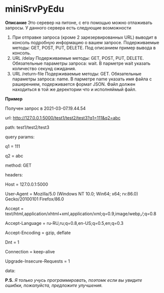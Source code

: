 # miniSrvPyEdu
__Описание__
Это серевер на питоне, с его помощью можно отлаживать запросы.
У данного сервера есть следующие возможности
1. При отправке запроса (кроме 2 зарезервированных URL) выводит в консоль подробную информацию о вашем запросе. Подерживаемые методы: GET, POST, PUT, DELETE. Под описанием пример вывода в консоль.
1. URL /delay Подерживаемые методы: GET, POST, PUT, DELETE. Обязательные параметры запроса: wait. В парметре wait указать количество секунд ожидания.
1. URL /return-file Подерживаемые методы: GET. Обязательные параметры запроса: name. В парметре name указать имя файла с рашерением, подерживается формат JSON. Файл должен находиться в той же деректории что и исполняймый файл.

__Пример__

Получен запрос в  2021-03-07.19.44.54

url:    http://127.0.0.1:5000/test1/test2/test3?q1=111&q2=abc

path:   test1/test2/test3

query params: 

   q1 = 111
   
   q2 = abc
   
method: GET

headers: 

   Host = 127.0.0.1:5000
    
   User-Agent = Mozilla/5.0 (Windows NT 10.0; Win64; x64; rv:86.0) Gecko/20100101 Firefox/86.0
    
   Accept = text/html,application/xhtml+xml,application/xml;q=0.9,image/webp,*/*;q=0.8
    
   Accept-Language = ru-RU,ru;q=0.8,en-US;q=0.5,en;q=0.3
    
   Accept-Encoding = gzip, deflate
    
   Dnt = 1
    
   Connection = keep-alive
    
   Upgrade-Insecure-Requests = 1
    
data: 




__P.S.__
_Я только учусь программировать, поэтомк если вы увидите ошибки, пожалуйста, предложите улучшения._
